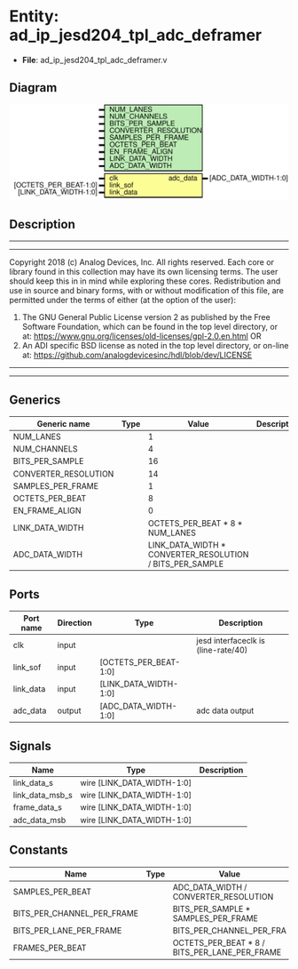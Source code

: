 # Entity: ad_ip_jesd204_tpl_adc_deframer

- **File**: ad_ip_jesd204_tpl_adc_deframer.v
## Diagram

![Diagram](ad_ip_jesd204_tpl_adc_deframer.svg "Diagram")
## Description

***************************************************************************
 ***************************************************************************
 Copyright 2018 (c) Analog Devices, Inc. All rights reserved.
 Each core or library found in this collection may have its own licensing terms.
 The user should keep this in in mind while exploring these cores.
 Redistribution and use in source and binary forms,
 with or without modification of this file, are permitted under the terms of either
  (at the option of the user):
   1. The GNU General Public License version 2 as published by the
      Free Software Foundation, which can be found in the top level directory, or at:
 https://www.gnu.org/licenses/old-licenses/gpl-2.0.en.html
 OR
   2.  An ADI specific BSD license as noted in the top level directory, or on-line at:
 https://github.com/analogdevicesinc/hdl/blob/dev/LICENSE
 ***************************************************************************
 ***************************************************************************
 
## Generics

| Generic name         | Type | Value                                                    | Description |
| -------------------- | ---- | -------------------------------------------------------- | ----------- |
| NUM_LANES            |      | 1                                                        |             |
| NUM_CHANNELS         |      | 4                                                        |             |
| BITS_PER_SAMPLE      |      | 16                                                       |             |
| CONVERTER_RESOLUTION |      | 14                                                       |             |
| SAMPLES_PER_FRAME    |      | 1                                                        |             |
| OCTETS_PER_BEAT      |      | 8                                                        |             |
| EN_FRAME_ALIGN       |      | 0                                                        |             |
| LINK_DATA_WIDTH      |      | OCTETS_PER_BEAT * 8 * NUM_LANES                          |             |
| ADC_DATA_WIDTH       |      | LINK_DATA_WIDTH * CONVERTER_RESOLUTION / BITS_PER_SAMPLE |             |
## Ports

| Port name | Direction | Type                  | Description                          |
| --------- | --------- | --------------------- | ------------------------------------ |
| clk       | input     |                       | jesd interfaceclk is (line-rate/40)  |
| link_sof  | input     | [OCTETS_PER_BEAT-1:0] |                                      |
| link_data | input     | [LINK_DATA_WIDTH-1:0] |                                      |
| adc_data  | output    | [ADC_DATA_WIDTH-1:0]  | adc data output                      |
## Signals

| Name            | Type                       | Description |
| --------------- | -------------------------- | ----------- |
| link_data_s     | wire [LINK_DATA_WIDTH-1:0] |             |
| link_data_msb_s | wire [LINK_DATA_WIDTH-1:0] |             |
| frame_data_s    | wire [LINK_DATA_WIDTH-1:0] |             |
| adc_data_msb    | wire [LINK_DATA_WIDTH-1:0] |             |
## Constants

| Name                       | Type | Value                                         | Description |
| -------------------------- | ---- | --------------------------------------------- | ----------- |
| SAMPLES_PER_BEAT           |      | ADC_DATA_WIDTH / CONVERTER_RESOLUTION         |             |
| BITS_PER_CHANNEL_PER_FRAME |      | BITS_PER_SAMPLE * SAMPLES_PER_FRAME           |             |
| BITS_PER_LANE_PER_FRAME    |      | BITS_PER_CHANNEL_PER_FRA                      |             |
| FRAMES_PER_BEAT            |      | OCTETS_PER_BEAT * 8 / BITS_PER_LANE_PER_FRAME |             |
